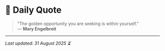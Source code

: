 # 📜 Daily Quote

> "The golden opportunity you are seeking is within yourself."  
> — **Mary Engelbreit**

---

_Last updated: 31 August 2025 ⏳_
